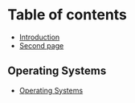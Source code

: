 # Table of contents

* [Introduction](README.md)
* [Second page](second-page.md)

## Operating Systems

* [Operating Systems](operating-systems/operating-systems.md)

